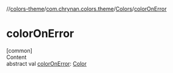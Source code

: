 //[colors-theme](../../../index.md)/[com.chrynan.colors.theme](../index.md)/[Colors](index.md)/[colorOnError](color-on-error.md)



# colorOnError  
[common]  
Content  
abstract val [colorOnError](color-on-error.md): [Color](../../../../colors-core/colors-core/com.chrynan.colors/-color/index.md)  



